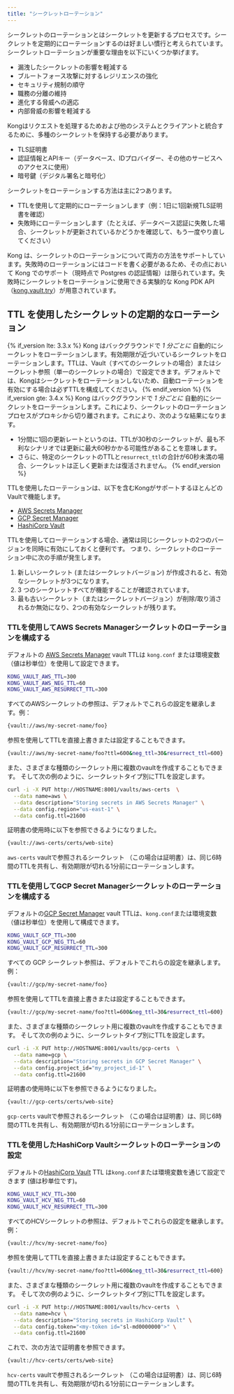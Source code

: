 ```yaml
---
title: "シークレットローテーション"
---
```

シークレットのローテーションとはシークレットを更新するプロセスです。シークレットを定期的にローテーションするのは好ましい慣行と考えられています。
シークレットローテーションが重要な理由を以下にいくつか挙げます。

* 漏洩したシークレットの影響を軽減する
* ブルートフォース攻撃に対するレジリエンスの強化
* セキュリティ規制の順守
* 職務の分離の維持
* 進化する脅威への適応
* 内部脅威の影響を軽減する

Kongはリクエストを処理するためおよび他のシステムとクライアントと統合するために、多種のシークレットを保持する必要があります。

* TLS証明書
* 認証情報とAPIキー（データベース、IDプロバイダー、その他のサービスへのアクセスに使用）
* 暗号鍵（デジタル署名と暗号化）

シークレットをローテーションする方法は主に2つあります。

* TTLを使用して定期的にローテーションします（例：1日に1回新規TLS証明書を確認）
* 失敗時にローテーションします（たとえば、データベース認証に失敗した場合、シークレットが更新されているかどうかを確認して、もう一度やり直してください）

Kong は、シークレットのローテーションについて両方の方法をサポートしています。失敗時のローテーションにはコードを書く必要があるため、その点において Kong でのサポート（現時点で Postgres の認証情報）は限られています。失敗時にシークレットをローテーションに使用できる実験的な Kong PDK API（[kong.vault.try](/gateway/{{page.release}}/plugin-development/pdk/kong.vault/#kongvaulttrycallback-options)）が用意されています。

TTL を使用したシークレットの定期的なローテーション
---------------------------

{% if_version lte: 3.3.x %}
Kong はバックグラウンドで *1 分ごとに* 自動的にシークレットをローテーションします。有効期限が近づいているシークレットをローテーションします。TTLは、Vault（すべてのシークレットの場合）またはシークレット参照（単一のシークレットの場合）で設定できます。デフォルトでは、Kongはシークレットをローテーションしないため、自動ローテーションを有効にする場合は必ずTTLを構成してください。
{% endif_version %}
{% if_version gte: 3.4.x %}
Kong はバックグラウンドで *1 分ごとに* 自動的にシークレットをローテーションします。これにより、シークレットのローテーションプロセスがプロキシから切り離されます。これにより、次のような結果になります。

* 1分間に1回の更新レートというのは、TTLが30秒のシークレットが、最も不利なシナリオでは更新に最大60秒かかる可能性があることを意味します。
* さらに、特定のシークレットのTTLと`resurrect_ttl`の合計が60秒未満の場合、シークレットは正しく更新または復活されません。 {% endif_version %}

TTLを使用したローテーションは、以下を含むKongがサポートするほとんどのVaultで機能します。

* [AWS Secrets Manager](/gateway/{{page.release}}/kong-enterprise/secrets-management/backends/aws-sm/)
* [GCP Secret Manager](/gateway/{{page.release}}/kong-enterprise/secrets-management/backends/gcp-sm/)
* [HashiCorp Vault](/gateway/{{page.release}}/kong-enterprise/secrets-management/backends/hashicorp-vault/)

TTLを使用してローテーションする場合、通常は同じシークレットの2つのバージョンを同時に有効にしておくと便利です。
つまり、シークレットのローテーション中に次の手順が発生します。

1. 新しいシークレット \(またはシークレットバージョン\) が作成されると、有効なシークレットが3つになります。
2. 3 つのシークレットすべてが機能することが確認されています。
3. 最も古いシークレット（またはシークレットバージョン）が削除/取り消されるか無効になり、2つの有効なシークレットが残ります。

### TTLを使用してAWS Secrets Managerシークレットのローテーションを構成する

デフォルトの [AWS Secrets Manager](/gateway/{{page.release}}/kong-enterprise/secrets-management/backends/aws-sm/)
vault TTLは `kong.conf` または環境変数（値は秒単位）を使用して設定できます。

```bash
KONG_VAULT_AWS_TTL=300
KONG_VAULT_AWS_NEG_TTL=60
KONG_VAULT_AWS_RESURRECT_TTL=300
```

すべてのAWSシークレットの参照は、デフォルトでこれらの設定を継承します。例：

```bash
{vault://aws/my-secret-name/foo}
```

参照を使用してTTLを直接上書きまたは設定することもできます。

```bash
{vault://aws/my-secret-name/foo?ttl=600&neg_ttl=30&resurrect_ttl=600}
```

また、さまざまな種類のシークレット用に複数のvaultを作成することもできます。
そして次の例のように、シークレットタイプ別にTTLを設定します。

```bash
curl -i -X PUT http://HOSTNAME:8001/vaults/aws-certs  \
  --data name=aws \
  --data description="Storing secrets in AWS Secrets Manager" \
  --data config.region="us-east-1" \
  --data config.ttl=21600
```

証明書の使用時に以下を参照できるようになりました。

```bash
{vault://aws-certs/certs/web-site}
```

`aws-certs` vaultで参照されるシークレット （この場合は証明書）は、同じ6時間のTTLを共有し、有効期限が切れる1分前にローテーションします。

### TTLを使用してGCP Secret Managerシークレットのローテーションを構成する

デフォルトの[GCP Secret Manager](/gateway/{{page.release}}/kong-enterprise/secrets-management/backends/gcp-sm/)
vault TTLは、`kong.conf`または環境変数（値は秒単位）を使用して構成できます。

```bash
KONG_VAULT_GCP_TTL=300
KONG_VAULT_GCP_NEG_TTL=60
KONG_VAULT_GCP_RESURRECT_TTL=300
```

すべての GCP シークレット参照は、デフォルトでこれらの設定を継承します。例：

```bash
{vault://gcp/my-secret-name/foo}
```

参照を使用してTTLを直接上書きまたは設定することもできます。

```bash
{vault://gcp/my-secret-name/foo?ttl=600&neg_ttl=30&resurrect_ttl=600}
```

また、さまざまな種類のシークレット用に複数のvaultを作成することもできます。
そして次の例のように、シークレットタイプ別にTTLを設定します。

```bash
curl -i -X PUT http://HOSTNAME:8001/vaults/gcp-certs  \
  --data name=gcp \
  --data description="Storing secrets in GCP Secret Manager" \
  --data config.project_id="my_project_id-1" \
  --data config.ttl=21600
```

証明書の使用時に以下を参照できるようになりました。

```bash
{vault://gcp-certs/certs/web-site}
```

`gcp-certs` vaultで参照されるシークレット （この場合は証明書）は、同じ6時間のTTLを共有し、有効期限が切れる1分前にローテーションします。

### TTLを使用したHashiCorp Vaultシークレットのローテーションの設定

デフォルトの[HashiCorp Vault](/gateway/{{page.release}}/kong-enterprise/secrets-management/backends/hashicorp-vault/)
TTL は`kong.conf`または環境変数を通じて設定できます \(値は秒単位です\)。

```bash
KONG_VAULT_HCV_TTL=300
KONG_VAULT_HCV_NEG_TTL=60
KONG_VAULT_HCV_RESURRECT_TTL=300
```

すべてのHCVシークレットの参照は、デフォルトでこれらの設定を継承します。例：

```bash
{vault://hcv/my-secret-name/foo}
```

参照を使用してTTLを直接上書きまたは設定することもできます。

```bash
{vault://hcv/my-secret-name/foo?ttl=600&neg_ttl=30&resurrect_ttl=600}
```

また、さまざまな種類のシークレット用に複数のvaultを作成することもできます。
そして次の例のように、シークレットタイプ別にTTLを設定します。

```bash
curl -i -X PUT http://HOSTNAME:8001/vaults/hcv-certs  \
  --data name=hcv \
  --data description="Storing secrets in HashiCorp Vault" \
  --data config.token="<my-token id="sl-md0000000">" \
  --data config.ttl=21600
```

これで、次の方法で証明書を参照できます。

```bash
{vault://hcv-certs/certs/web-site}
```

`hcv-certs` vaultで参照されるシークレット （この場合は証明書）は、同じ6時間のTTLを共有し、有効期限が切れる1分前にローテーションします。

